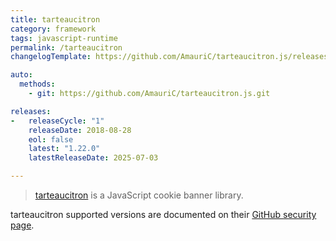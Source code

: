 ```yaml
---
title: tarteaucitron
category: framework
tags: javascript-runtime
permalink: /tarteaucitron
changelogTemplate: https://github.com/AmauriC/tarteaucitron.js/releases/tag/v__LATEST__

auto:
  methods:
    - git: https://github.com/AmauriC/tarteaucitron.js.git

releases:
-   releaseCycle: "1"
    releaseDate: 2018-08-28
    eol: false
    latest: "1.22.0"
    latestReleaseDate: 2025-07-03

---
```


> [tarteaucitron](https://tarteaucitron.io/en/) is a JavaScript cookie banner library.

tarteaucitron supported versions are documented on their [GitHub security page](https://github.com/AmauriC/tarteaucitron.js/security).

